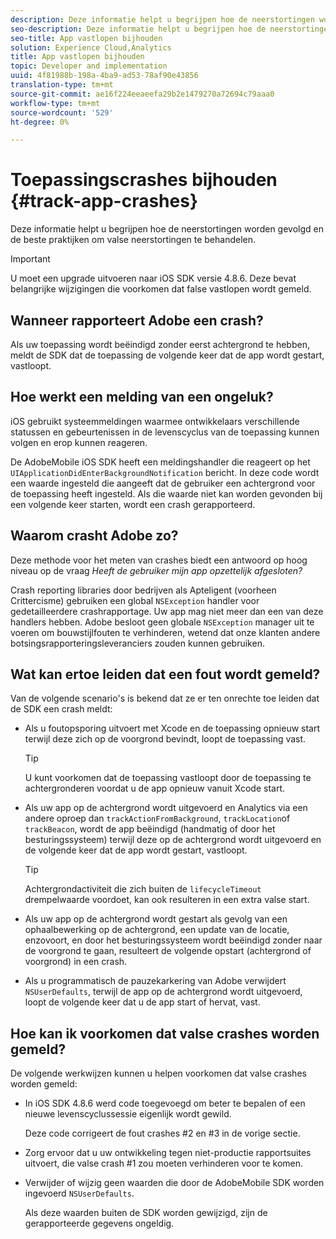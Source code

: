 ```yaml
---
description: Deze informatie helpt u begrijpen hoe de neerstortingen worden gevolgd en de beste praktijken om valse neerstortingen te behandelen.
seo-description: Deze informatie helpt u begrijpen hoe de neerstortingen worden gevolgd en de beste praktijken om valse neerstortingen te behandelen.
seo-title: App vastlopen bijhouden
solution: Experience Cloud,Analytics
title: App vastlopen bijhouden
topic: Developer and implementation
uuid: 4f81988b-198a-4ba9-ad53-78af90e43856
translation-type: tm+mt
source-git-commit: ae16f224eeaeefa29b2e1479270a72694c79aaa0
workflow-type: tm+mt
source-wordcount: '529'
ht-degree: 0%

---
```



# Toepassingscrashes bijhouden {#track-app-crashes}

Deze informatie helpt u begrijpen hoe de neerstortingen worden gevolgd en de beste praktijken om valse neerstortingen te behandelen.

>[!IMPORTANT]
>
>U moet een upgrade uitvoeren naar iOS SDK versie 4.8.6. Deze bevat belangrijke wijzigingen die voorkomen dat false vastlopen wordt gemeld.

## Wanneer rapporteert Adobe een crash?

Als uw toepassing wordt beëindigd zonder eerst achtergrond te hebben, meldt de SDK dat de toepassing de volgende keer dat de app wordt gestart, vastloopt.

## Hoe werkt een melding van een ongeluk?

iOS gebruikt systeemmeldingen waarmee ontwikkelaars verschillende statussen en gebeurtenissen in de levenscyclus van de toepassing kunnen volgen en erop kunnen reageren.

De AdobeMobile iOS SDK heeft een meldingshandler die reageert op het `UIApplicationDidEnterBackgroundNotification` bericht. In deze code wordt een waarde ingesteld die aangeeft dat de gebruiker een achtergrond voor de toepassing heeft ingesteld. Als die waarde niet kan worden gevonden bij een volgende keer starten, wordt een crash gerapporteerd.

## Waarom crasht Adobe zo?

Deze methode voor het meten van crashes biedt een antwoord op hoog niveau op de vraag *Heeft de gebruiker mijn app opzettelijk afgesloten?*

Crash reporting libraries door bedrijven als Apteligent (voorheen Crittercisme) gebruiken een global `NSException` handler voor gedetailleerdere crashrapportage. Uw app mag niet meer dan een van deze handlers hebben. Adobe besloot geen globale `NSException` manager uit te voeren om bouwstijlfouten te verhinderen, wetend dat onze klanten andere botsingsrapporteringsleveranciers zouden kunnen gebruiken.

## Wat kan ertoe leiden dat een fout wordt gemeld?

Van de volgende scenario&#39;s is bekend dat ze er ten onrechte toe leiden dat de SDK een crash meldt:

* Als u foutopsporing uitvoert met Xcode en de toepassing opnieuw start terwijl deze zich op de voorgrond bevindt, loopt de toepassing vast.

   >[!TIP]
   >
   >U kunt voorkomen dat de toepassing vastloopt door de toepassing te achtergronderen voordat u de app opnieuw vanuit Xcode start.

* Als uw app op de achtergrond wordt uitgevoerd en Analytics via een andere oproep dan `trackActionFromBackground`, `trackLocation`of `trackBeacon`, wordt de app beëindigd (handmatig of door het besturingssysteem) terwijl deze op de achtergrond wordt uitgevoerd en de volgende keer dat de app wordt gestart, vastloopt.

   >[!TIP]
   >
   >Achtergrondactiviteit die zich buiten de `lifecycleTimeout` drempelwaarde voordoet, kan ook resulteren in een extra valse start.

* Als uw app op de achtergrond wordt gestart als gevolg van een ophaalbewerking op de achtergrond, een update van de locatie, enzovoort, en door het besturingssysteem wordt beëindigd zonder naar de voorgrond te gaan, resulteert de volgende opstart (achtergrond of voorgrond) in een crash.
* Als u programmatisch de pauzekarkering van Adobe verwijdert `NSUserDefaults`, terwijl de app op de achtergrond wordt uitgevoerd, loopt de volgende keer dat u de app start of hervat, vast.

## Hoe kan ik voorkomen dat valse crashes worden gemeld?

De volgende werkwijzen kunnen u helpen voorkomen dat valse crashes worden gemeld:

* In iOS SDK 4.8.6 werd code toegevoegd om beter te bepalen of een nieuwe levenscyclussessie eigenlijk wordt gewild.

   Deze code corrigeert de fout crashes #2 en #3 in de vorige sectie.

* Zorg ervoor dat u uw ontwikkeling tegen niet-productie rapportsuites uitvoert, die valse crash #1 zou moeten verhinderen voor te komen.
* Verwijder of wijzig geen waarden die door de AdobeMobile SDK worden ingevoerd `NSUserDefaults`.

   Als deze waarden buiten de SDK worden gewijzigd, zijn de gerapporteerde gegevens ongeldig.

